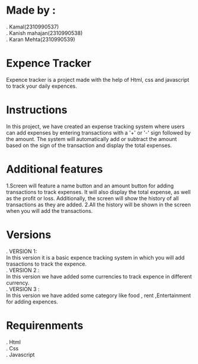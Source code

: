 # Made by :
. Kamal(2310990537)<br>
. Kanish mahajan(2310990538)<br>
. Karan Mehta(2310990539)<br>
# Expence Tracker
Expence tracker is a project made with the help of Html, css and javascript to track your daily expences.
# Instructions
In this project, we have created an expense tracking system where users can add expenses by entering transactions with a '+' or '-' sign followed by the amount. The system will automatically add or subtract the amount based on the sign of the transaction and display the total expenses.
# Additional features
1.Screen will feature a name button and an amount button for adding       transactions to track expenses. It will also display the total expense, as  well as the profit or loss. Additionally, the screen will show the history  of all transactions as they are added.
2.All the history will be shown in the screen when you will add the transactions.
# Versions 
. VERSION 1:<br>
In this version it is a basic expence tracking system in which you will add trasactions to track the expence.<br>
. VERSION 2 :<br>
In this version we have added some currencies to track expence in different currency.<br>
. VERSION 3 :<br>
In this version we have added some category like food , rent ,Entertainment for adding expences.


# Requirenments 
. Html<br>
. Css<br>
. Javascript<br>